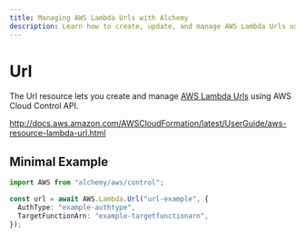 ```yaml
---
title: Managing AWS Lambda Urls with Alchemy
description: Learn how to create, update, and manage AWS Lambda Urls using Alchemy Cloud Control.
---
```


# Url

The Url resource lets you create and manage [AWS Lambda Urls](https://docs.aws.amazon.com/lambda/latest/userguide/) using AWS Cloud Control API.

http://docs.aws.amazon.com/AWSCloudFormation/latest/UserGuide/aws-resource-lambda-url.html

## Minimal Example

```ts
import AWS from "alchemy/aws/control";

const url = await AWS.Lambda.Url("url-example", {
  AuthType: "example-authtype",
  TargetFunctionArn: "example-targetfunctionarn",
});
```

